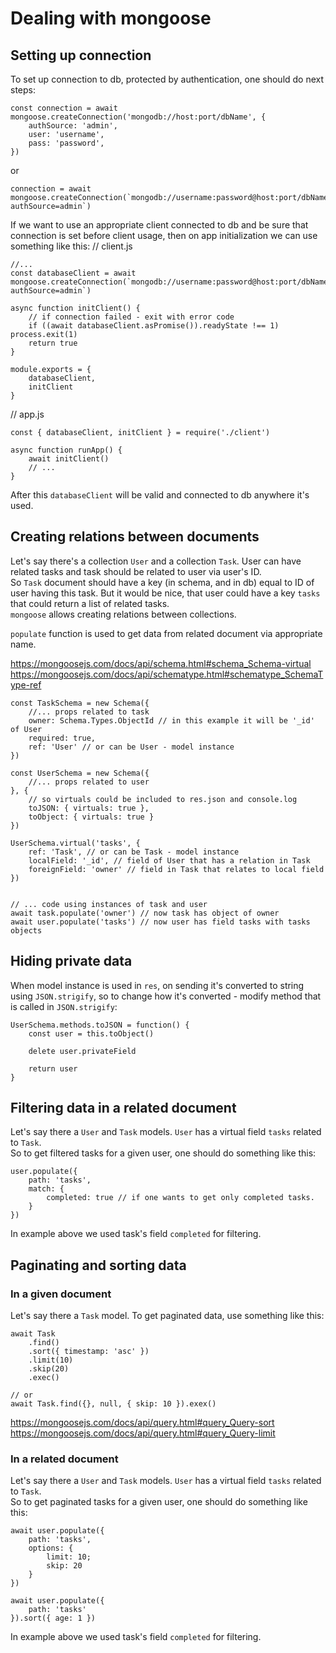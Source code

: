 # Dealing with mongoose

## Setting up connection

To set up connection to db, protected by authentication, one should do next steps:
```
const connection = await mongoose.createConnection('mongodb://host:port/dbName', {
    authSource: 'admin',
    user: 'username',
    pass: 'password',
})
```
or
```
connection = await mongoose.createConnection(`mongodb://username:password@host:port/dbName?authSource=admin`)
```

If we want to use an appropriate client connected to db and be sure that connection is set before client usage,
then on app initialization we can use something like this:
// client.js
```
//...
const databaseClient = await mongoose.createConnection(`mongodb://username:password@host:port/dbName?authSource=admin`)

async function initClient() {
    // if connection failed - exit with error code
    if ((await databaseClient.asPromise()).readyState !== 1) process.exit(1)
    return true
}

module.exports = {
    databaseClient,
    initClient
}
```
// app.js
```
const { databaseClient, initClient } = require('./client')

async function runApp() {
    await initClient()
    // ...
}
```
After this `databaseClient` will be valid and connected to db anywhere it's used.

## Creating relations between documents

Let's say there's a collection `User` and a collection `Task`. User can have related tasks and task should be related to user via user's ID.  
So `Task` document should have a key (in schema, and in db) equal to ID of user having this task. But it would be nice, that user could have a key `tasks` that could return a list of related tasks.  
`mongoose` allows creating relations between collections.

`populate` function is used to get data from related document via appropriate name.

https://mongoosejs.com/docs/api/schema.html#schema_Schema-virtual
https://mongoosejs.com/docs/api/schematype.html#schematype_SchemaType-ref

```
const TaskSchema = new Schema({
    //... props related to task
    owner: Schema.Types.ObjectId // in this example it will be '_id' of User
    required: true,
    ref: 'User' // or can be User - model instance
})

const UserSchema = new Schema({
    //... props related to user
}, {
    // so virtuals could be included to res.json and console.log
    toJSON: { virtuals: true },
    toObject: { virtuals: true }
})

UserSchema.virtual('tasks', {
    ref: 'Task', // or can be Task - model instance
    localField: '_id', // field of User that has a relation in Task
    foreignField: 'owner' // field in Task that relates to local field
})


// ... code using instances of task and user
await task.populate('owner') // now task has object of owner
await user.populate('tasks') // now user has field tasks with tasks objects

```

## Hiding private data
When model instance is used in `res`, on sending it's converted to string using `JSON.strigify`,
so to change how it's converted - modify method that is called in `JSON.strigify`:
```
UserSchema.methods.toJSON = function() {
    const user = this.toObject()

    delete user.privateField

    return user
}
```

## Filtering data in a related document
Let's say there a `User` and `Task` models. `User` has a virtual field `tasks` related to `Task`.  
So to get filtered tasks for a given user, one should do something like this:
```
user.populate({
    path: 'tasks',
    match: {
        completed: true // if one wants to get only completed tasks. 
    }
})
```
In example above we used task's field `completed` for filtering.

## Paginating and sorting data
### In a given document
Let's say there a `Task` model. To get paginated data, use something like this:
```
await Task
    .find()
    .sort({ timestamp: 'asc' })
    .limit(10)
    .skip(20)
    .exec()

// or
await Task.find({}, null, { skip: 10 }).exex()

```
https://mongoosejs.com/docs/api/query.html#query_Query-sort
https://mongoosejs.com/docs/api/query.html#query_Query-limit

### In a related document
Let's say there a `User` and `Task` models. `User` has a virtual field `tasks` related to `Task`.  
So to get paginated tasks for a given user, one should do something like this:
```
await user.populate({
    path: 'tasks',
    options: {
        limit: 10;
        skip: 20
    }
})

await user.populate({
    path: 'tasks'
}).sort({ age: 1 })
```
In example above we used task's field `completed` for filtering.
